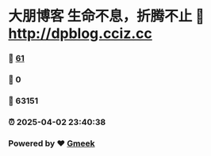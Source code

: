 # 大朋博客 生命不息，折腾不止 :link: http://dpblog.cciz.cc 
### :page_facing_up: [61](http://dpblog.cciz.cc/tag.html) 
### :speech_balloon: 0 
### :hibiscus: 63151 
### :alarm_clock: 2025-04-02 23:40:38 
### Powered by :heart: [Gmeek](https://github.com/Meekdai/Gmeek)
